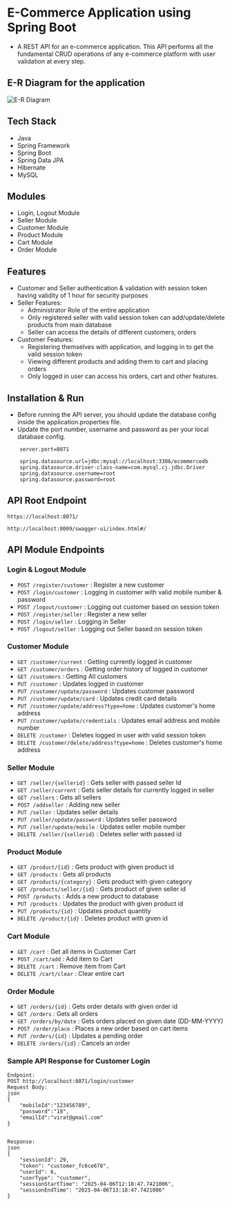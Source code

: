 # E-Commerce Application using Spring Boot

* A REST API for an e-commerce application. This API performs all the fundamental CRUD operations of any e-commerce platform with user validation at every step.


## E-R Diagram for the application

![E-R Diagram]([./ER%20Diagram/E-Commerce%20API%20ER%20Diagram.jpeg?raw=true](https://github.com/Arun-Kumar-Barik/E-Commerce-Application/blob/main/E-Commerce%20Application%20ER%20Diagram.jpeg))

## Tech Stack

* Java
* Spring Framework
* Spring Boot
* Spring Data JPA
* Hibernate
* MySQL

## Modules

* Login, Logout Module
* Seller Module
* Customer Module
* Product Module
* Cart Module
* Order Module

## Features

* Customer and Seller authentication & validation with session token having validity of 1 hour for security purposes
* Seller Features:
    * Administrator Role of the entire application
    * Only registered seller with valid session token can add/update/delete products from main database
    * Seller can access the details of different customers, orders
* Customer Features:
    * Registering themselves with application, and logging in to get the valid session token
    * Viewing different products and adding them to cart and placing orders
    * Only logged in user can access his orders, cart and other features.


## Installation & Run

* Before running the API server, you should update the database config inside the application.properties file. 
* Update the port number, username and password as per your local database config.

```
    server.port=8071

    spring.datasource.url=jdbc:mysql://localhost:3306/ecommercedb
    spring.datasource.driver-class-name=com.mysql.cj.jdbc.Driver
    spring.datasource.username=root
    spring.datasource.password=root

```

## API Root Endpoint

`https://localhost:8071/`

`http://localhost:8009/swagger-ui/index.html#/`


## API Module Endpoints

### Login & Logout Module

* `POST /register/customer` : Register a new customer
* `POST /login/customer` : Logging in customer with valid mobile number & password
* `POST /logout/customer` : Logging out customer based on session token
* `POST /register/seller` : Register a new seller
* `POST /login/seller` : Logging in Seller
* `POST /logout/seller` : Logging out Seller based on session token


### Customer Module

* `GET /customer/current` : Getting currently logged in customer
* `GET /customer/orders` : Getting order history of logged in customer
* `GET /customers` : Getting All customers
* `PUT /customer` : Updates logged in customer
* `PUT /customer/update/password` : Updates customer password
* `PUT /customer/update/card` : Updates credit card details
* `PUT /customer/update/address?type=home` : Updates customer's home address
* `PUT /customer/update/credentials` : Updates email address and mobile number
* `DELETE /customer` : Deletes logged in user with valid session token
* `DELETE /customer/delete/address?type=home` : Deletes customer's home address


### Seller Module

* `GET /seller/{sellerid}` : Gets seller with passed seller Id
* `GET /seller/current` : Gets seller details for currently logged in seller
* `GET /sellers` : Gets all sellers
* `POST /addseller` : Adding new seller
* `PUT /seller` : Updates seller details
* `PUT /seller/update/password` : Updates seller password
* `PUT /seller/update/mobile` : Updates seller mobile number
* `DELETE /seller/{sellerid}` : Deletes seller with passed id


### Product Module

* `GET /product/{id}` : Gets product with given product id
* `GET /products` : Gets all products
* `GET /products/{category}` : Gets product with given category
* `GET /products/seller/{id}` : Gets product of given seller id
* `POST /products` : Adds a new product to database
* `PUT /products` : Updates the product with given product id
* `PUT /products/{id}` : Updates product quantity
* `DELETE /product/{id}` : Deletes product with given id


### Cart Module

* `GET /cart` : Get all items in Customer Cart
* `POST /cart/add` : Add item to Cart
* `DELETE /cart` : Remove item from Cart
* `DELETE /cart/clear` : Clear entire cart


### Order Module

* `GET /orders/{id}` : Gets order details with given order id
* `GET /orders` : Gets all orders
* `GET /orders/by/date` : Gets orders placed on given date (DD-MM-YYYY)
* `POST /order/place` : Places a new order based on cart items
* `PUT /orders/{id}` : Updates a pending order
* `DELETE /orders/{id}` : Cancels an order


### Sample API Response for Customer Login
```
Endpoint: 
POST http://localhost:8071/login/customer
Request Body:
json
{
    "mobileId":"123456789",
    "password":"18",
    "emailId":"virat@gmail.com"
}


Response:
json
{
    "sessionId": 29,
    "token": "customer_fc6ce678",
    "userId": 6,
    "userType": "customer",
    "sessionStartTime": "2025-04-06T12:18:47.7421006",
    "sessionEndTime": "2025-04-06T13:18:47.7421006"
}
```
